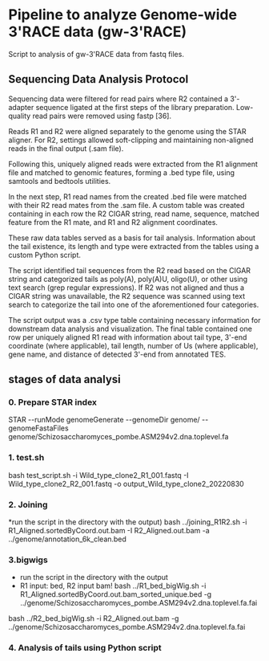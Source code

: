 # Pipeline to analyze Genome-wide 3'RACE data (gw-3'RACE)
Script to analysis of gw-3'RACE data from fastq files.

## Sequencing Data Analysis Protocol
Sequencing data were filtered for read pairs where R2 contained a 3'-adapter sequence ligated at the first steps of the library preparation. Low-quality read pairs were removed using fastp [36].

Reads R1 and R2 were aligned separately to the genome using the STAR aligner. For R2, settings allowed soft-clipping and maintaining non-aligned reads in the final output (.sam file).

Following this, uniquely aligned reads were extracted from the R1 alignment file and matched to genomic features, forming a .bed type file, using samtools and bedtools utilities.

In the next step, R1 read names from the created .bed file were matched with their R2 read mates from the .sam file. A custom table was created containing in each row the R2 CIGAR string, read name, sequence, matched feature from the R1 mate, and R1 and R2 alignment coordinates.

These raw data tables served as a basis for tail analysis. Information about the tail existence, its length and type were extracted from the tables using a custom Python script.

The script identified tail sequences from the R2 read based on the CIGAR string and categorized tails as poly(A), poly(A)U, oligo(U), or other using text search (grep regular expressions). If R2 was not aligned and thus a CIGAR string was unavailable, the R2 sequence was scanned using text search to categorize the tail into one of the aforementioned four categories.

The script output was a .csv type table containing necessary information for downstream data analysis and visualization. The final table contained one row per uniquely aligned R1 read with information about tail type, 3'-end coordinate (where applicable), tail length, number of Us (where applicable), gene name, and distance of detected 3'-end from annotated TES.

## stages of data analysi
### 0. Prepare STAR index


STAR --runMode genomeGenerate --genomeDir genome/ --genomeFastaFiles genome/Schizosaccharomyces_pombe.ASM294v2.dna.toplevel.fa


### 1. test.sh
bash test_script.sh -i Wild_type_clone2_R1_001.fastq -I Wild_type_clone2_R2_001.fastq -o output_Wild_type_clone2_20220830


### 2. Joining 
  *run the script in the directory with the output)
bash ../joining_R1R2.sh -i R1_Aligned.sortedByCoord.out.bam -I R2_Aligned.out.bam -a ../genome/annotation_6k_clean.bed


### 3.bigwigs 
  * run the script in the directory with the output
  * R1 input: bed, R2 input bam!
bash ../R1_bed_bigWig.sh -i R1_Aligned.sortedByCoord.out.bam_sorted_unique.bed -g ../genome/Schizosaccharomyces_pombe.ASM294v2.dna.toplevel.fa.fai 

bash ../R2_bed_bigWig.sh -i R2_Aligned.out.bam  -g ../genome/Schizosaccharomyces_pombe.ASM294v2.dna.toplevel.fa.fai 

### 4. Analysis of tails using Python script
